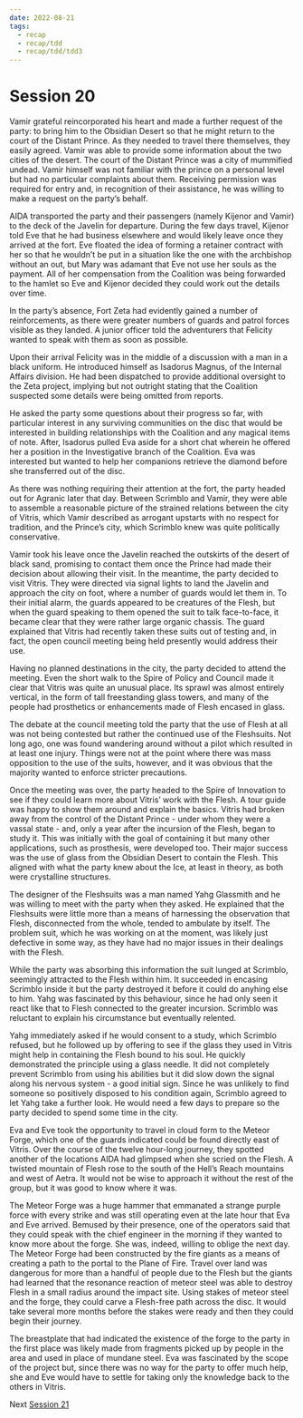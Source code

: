 ```yaml
---
date: 2022-08-21
tags:
  - recap
  - recap/tdd
  - recap/tdd/tdd3
---
```

# Session 20

Vamir grateful reincorporated his heart and made a further request of the party: to bring him to the Obsidian Desert so that he might return to the court of the Distant Prince. As they needed to travel there themselves, they easily agreed. Vamir was able to provide some information about the two cities of the desert. The court of the Distant Prince was a city of mummified undead. Vamir himself was not familiar with the prince on a personal level but had no particular complaints about them. Receiving permission was required for entry and, in recognition of their assistance, he was willing to make a request on the party’s behalf.

AIDA transported the party and their passengers (namely Kijenor and Vamir) to the deck of the Javelin for departure. During the few days travel, Kijenor told Eve that he had business elsewhere and would likely leave once they arrived at the fort. Eve floated the idea of forming a retainer contract with her so that he wouldn’t be put in a situation like the one with the archbishop without an out, but Mary was adamant that Eve not use her souls as the payment. All of her compensation from the Coalition was being forwarded to the hamlet so Eve and Kijenor decided they could work out the details over time.

In the party’s absence, Fort Zeta had evidently gained a number of reinforcements, as there were greater numbers of guards and patrol forces visible as they landed. A junior officer told the adventurers that Felicity wanted to speak with them as soon as possible.

Upon their arrival Felicity was in the middle of a discussion with a man in a black uniform. He introduced himself as Isadorus Magnus, of the Internal Affairs division. He had been dispatched to provide additional oversight to the Zeta project, implying but not outright stating that the Coalition suspected some details were being omitted from reports. 

He asked the party some questions about their progress so far, with particular interest in any surviving communities on the disc that would be interested in building relationships with the Coalition and any magical items of note. After, Isadorus pulled Eva aside for a short chat wherein he offered her a position in the Investigative branch of the Coalition. Eva was interested but wanted to help her companions retrieve the diamond before she transferred out of the disc.

As there was nothing requiring their attention at the fort, the party headed out for Agranic later that day. Between Scrimblo and Vamir, they were able to assemble a reasonable picture of the strained relations between the city of Vitris, which Vamir described as arrogant upstarts with no respect for tradition, and the Prince’s city, which Scrimblo knew was quite politically conservative.

Vamir took his leave once the Javelin reached the outskirts of the desert of black sand, promising to contact them once the Prince had made their decision about allowing their visit. In the meantime, the party decided to visit Vitris. They were directed via signal lights to land the Javelin and approach the city on foot, where a number of guards would let them in. To their initial alarm, the guards appeared to be creatures of the Flesh, but when the guard speaking to them opened the suit to talk face-to-face, it became clear that they were rather large organic chassis. The guard explained that Vitris had recently taken these suits out of testing and, in fact, the open council meeting being held presently would address their use.

Having no planned destinations in the city, the party decided to attend the meeting. Even the short walk to the Spire of Policy and Council made it clear that Vitris was quite an unusual place. Its sprawl was almost entirely vertical, in the form of tall freestanding glass towers, and many of the people had prosthetics or enhancements made of Flesh encased in glass.

The debate at the council meeting told the party that the use of Flesh at all was not being contested but rather the continued use of the Fleshsuits. Not long ago, one was found wandering around without a pilot which resulted in at least one injury. Things were not at the point where there was mass opposition to the use of the suits, however, and it was obvious that the majority wanted to enforce stricter precautions.

Once the meeting was over, the party headed to the Spire of Innovation to see if they could learn more about Vitris’ work with the Flesh. A tour guide was happy to show them around and explain the basics. Vitris had broken away from the control of the Distant Prince - under whom they were a vassal state - and, only a year after the incursion of the Flesh, began to study it. This was initially with the goal of containing it but many other applications, such as prosthesis, were developed too. Their major success was the use of glass from the Obsidian Desert to contain the Flesh. This aligned with what the party knew about the Ice, at least in theory, as both were crystalline structures.

The designer of the Fleshsuits was a man named Yahg Glassmith and he was willing to meet with the party when they asked. He explained that the Fleshsuits were little more than a means of harnessing the observation that Flesh, disconnected from the whole, tended to ambulate by itself. The problem suit, which he was working on at the moment, was likely just defective in some way, as they have had no major issues in their dealings with the Flesh.

While the party was absorbing this information the suit lunged at Scrimblo, seemingly attracted to the Flesh within him. It succeeded in encasing Scrimblo inside it but the party destroyed it before it could do anyhing else to him. Yahg was fascinated by this behaviour, since he had only seen it react like that to Flesh connected to the greater incursion. Scrimblo was reluctant to explain his circumstance but eventually relented.

Yahg immediately asked if he would consent to a study, which Scrimblo refused, but he followed up by offering to see if the glass they used in Vitris might help in containing the Flesh bound to his soul. He quickly demonstrated the principle using a glass needle. It did not completely prevent Scrimblo from using his abilities but it did slow down the signal along his nervous system - a good initial sign. Since he was unlikely to find someone so positively disposed to his condition again, Scrimblo agreed to let Yahg take a further look. He would need a few days to prepare so the party decided to spend some time in the city.

Eva and Eve took the opportunity to travel in cloud form to the Meteor Forge, which one of the guards indicated could be found directly east of Vitris. Over the course of the twelve hour-long journey, they spotted another of the locations AIDA had glimpsed when she scried on the Flesh. A twisted mountain of Flesh rose to the south of the Hell’s Reach mountains and west of Aetra. It would not be wise to approach it without the rest of the group, but it was good to know where it was.

The Meteor Forge was a huge hammer that emmanated a strange purple force with every strike and was still operating even at the late hour that Eva and Eve arrived. Bemused by their presence, one of the operators said that they could speak with the chief engineer in the morning if they wanted to know more about the forge. She was, indeed, willing to oblige the next day. The Meteor Forge had been constructed by the fire giants as a means of creating a path to the portal to the Plane of Fire. Travel over land was dangerous for more than a handful of people due to the Flesh but the giants had learned that the resonance reaction of meteor steel was able to destroy Flesh in a small radius around the impact site. Using stakes of meteor steel and the forge, they could carve a Flesh-free path across the disc. It would take several more months before the stakes were ready and then they could begin their journey.

The breastplate that had indicated the existence of the forge to the party in the first place was likely made from fragments picked up by people in the area and used in place of mundane steel. Eva was fascinated by the scope of the project but, since there was no way for the party to offer much help, she and Eve would have to settle for taking only the knowledge back to the others in Vitris.

Next
[Session 21](Recaps/Auril%20Adventures/Campaign%203%20-%20A%20Wasteland%20of%20Flesh/Session%2021.md)